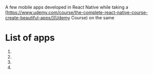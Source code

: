 A few mobile apps developed in React Native while taking a [https://www.udemy.com/course/the-complete-react-native-course-create-beautiful-apps/](Udemy Course) on the same

# List of apps

1. 
2. 
3. 
4. 
